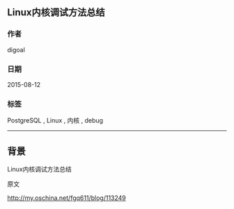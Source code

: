 ## Linux内核调试方法总结
                               
### 作者              
digoal              
              
### 日期               
2015-08-12            
                
### 标签              
PostgreSQL , Linux , 内核 , debug  
                          
----                          
                           
## 背景               
Linux内核调试方法总结  
  
原文  
  
http://my.oschina.net/fgq611/blog/113249  
